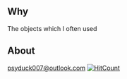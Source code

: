 ## Why

The objects which I often used

## About
psyduck007@outlook.com [![HitCount](http://hits.dwyl.com/naughtyGitCat/PsyDuckCommon.svg)](http://hits.dwyl.com/naughtyGitCat/PsyDuckCommon)
